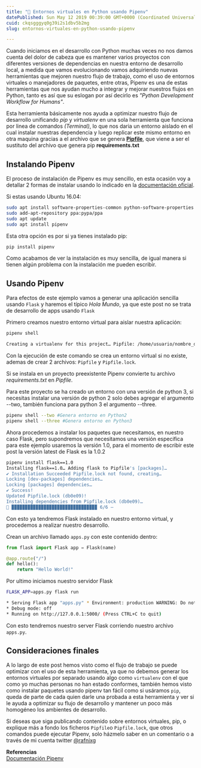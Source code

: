 ```yaml
---
title: "🐍 Entornos virtuales en Python usando Pipenv"
datePublished: Sun May 12 2019 00:39:00 GMT+0000 (Coordinated Universal Time)
cuid: ckqsgggyq0g39i2s1dbv5b2mg
slug: entornos-virtuales-en-python-usando-pipenv

---
```


Cuando iniciamos en el desarrollo con Python muchas veces no nos damos cuenta del dolor de cabeza que es mantener varios proyectos con diferentes versiones de dependencias en nuestra entorno de desarrollo local, a medida que vamos evolucionando vamos adquiriendo nuevas herramientas que mejoren nuestro flujo de trabajo, como el uso de entornos virtuales o manejadores de paquetes, entre otras, Pipenv es una de estas herramientas que nos ayudan mucho a integrar y mejorar nuestros flujos en Python, tanto es así que su eslogan por así decirlo es *"Python Development Workflow for Humans"*.

Esta herramienta básicamente nos ayuda a optimizar nuestro flujo de desarrollo unificando *pip* y *virtualenv* en una sola herramienta que funciona por linea de comandos *(Terminal)*, lo que nos daria un entorno aislado en el cual instalar nuestras dependencia y luego replicar este mismo entorno en otra maquina gracias a el archivo que se genera [**Pipfile**](https://github.com/pypa/pipfile), que viene a ser el sustituto del archivo que genera pip **requirements.txt**

## Instalando Pipenv

El proceso de instalación de Pipenv es muy sencillo, en esta ocasión voy a detallar 2 formas de instalar usando lo indicado en la [documentación oficial](https://pipenv-es.readthedocs.io/es/latest/).

Si estas usando Ubuntu 16.04:

```bash
sudo apt install software-properties-common python-software-properties
sudo add-apt-repository ppa:pypa/ppa
sudo apt update
sudo apt install pipenv
```

Esta otra opción es por si ya tienes instalado pip:

```bash
pip install pipenv
```

Como acabamos de ver la instalación es muy sencilla, de igual manera si tienen algún problema con la instalación me pueden escribir.

## Usando Pipenv

Para efectos de este ejemplo vamos a generar una aplicación sencilla usando `Flask` y haremos el típico *Hola Mundo*, ya que este post no se trata de desarrollo de apps usando `Flask`

Primero creamos nuestro entorno virtual para aislar nuestra aplicación:

```bash
pipenv shell

Creating a virtualenv for this project… Pipfile: /home/usuario/nombre_del_proyecto/Pipfile Using /usr/bin/python3 (3.6.7) to create virtualenv…
```

Con la ejecución de este comando se crea un entorno virtual si no existe, ademas de crear 2 archivos: `Pipfile` y `Pipfile.lock`.

Si se instala en un proyecto preexistente Pipenv convierte tu archivo *requirements.txt* en *Pipfile*.

Para este proyecto se ha creado un entorno con una versión de python 3, si necesitas instalar una versión de python 2 solo debes agregar el argumento --two, también funciona para python 3 el argumento --three.

```bash
pipenv shell --two #Genera entorno en Python2
pipenv shell --three #Genera entorno en Python3
```

Ahora procedemos a instalar los paquetes que necesitamos, en nuestro caso Flask, pero supondremos que necesitamos una versión especifica para este ejemplo usaremos la versión 1.0, para el momento de escribir este post la versión latest de Flask es la 1.0.2

```bash
pipenv install flask==1.0
Installing flask==1.0… Adding flask to Pipfile's [packages]… 
✔ Installation Succeeded Pipfile.lock not found, creating… 
Locking [dev-packages] dependencies… 
Locking [packages] dependencies… 
✔ Success! 
Updated Pipfile.lock (db0e09)! 
Installing dependencies from Pipfile.lock (db0e09)… 
🐍 ▉▉▉▉▉▉▉▉▉▉▉▉▉▉▉▉▉▉▉▉▉▉▉▉▉▉▉▉▉▉▉▉ 6/6 —
```

Con esto ya tendremos Flask instalado en nuestro entorno virtual, y procedemos a realizar nuestro desarrollo.

Crean un archivo llamado `apps.py` con este contenido dentro:

```python
from flask import Flask app = Flask(name)

@app.route("/")
def hello():
    return "Hello World!"
```

Por ultimo iniciamos nuestro servidor Flask

```bash
FLASK_APP=apps.py flask run

* Serving Flask app "apps.py" * Environment: production WARNING: Do not use the development server in a production environment. Use a production WSGI server instead.
* Debug mode: off
* Running on http://127.0.0.1:5000/ (Press CTRL+C to quit)
```

Con esto tendremos nuestro server Flask corriendo nuestro archivo `apps.py`.

## Consideraciones finales

A lo largo de este post hemos visto como el flujo de trabajo se puede optimizar con el uso de esta herramienta, ya que no debemos generar los entornos virtuales por separado usando algo como `virtualenv` con el que como yo muchas personas no han estado conformes, también hemos visto como instalar paquetes usando pipenv tan fácil como si usáramos `pip`, queda de parte de cada quien darle una probada a esta herramienta y ver si le ayuda a optimizar su flujo de desarrollo y mantener un poco más homogéneo los ambientes de desarrollo.

Si deseas que siga publicando contenido sobre entornos virtuales, pip, o explique más a fondo los ficheros `Pipfile`o `Pipfile.lock`, que otros comandos puede ejecutar Pipenv, solo házmelo saber en un comentario o a través de mi cuenta twitter [@rafnixg](https://twitter.com/rafnixg)

**Referencias**  
[Documentación Pipenv](https://pipenv-es.readthedocs.io/es/latest/)